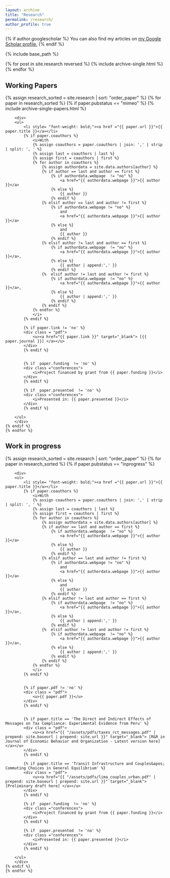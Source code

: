 ```yaml
---
layout: archive
title: "Research"
permalink: /research/
author_profile: true
---
```


{% if author.googlescholar %}
  You can also find my articles on <u><a href="{{author.googlescholar}}">my Google Scholar profile</a>.</u>
{% endif %}

{% include base_path %}

{% for post in site.research reversed %} {% include archive-single.html %} {% endfor %}

<h2> Working Papers </h2>
<div>
	{% assign research_sorted = site.research | sort: "order_paper" %}
	{% for paper in research_sorted %}
	{% if paper.pubstatus == "mimeo" %}
	{% include archive-single-papers.html %}
			
		<div>
		<ul>	
			<li style= "font-weight: bold;"><a href ="{{ paper.url }}">{{ paper.title }}</a></li>
			{% if paper.coauthors %}
				<i>With
				{% assign coauthors = paper.coauthors | join: ',' | strip | split: ', ' %}
				{% assign last = coauthors | last %}
				{% assign first = coauthors | first %}
				{% for author in coauthors %}
					{% assign authordata = site.data.authors[author] %}
					{% if author == last and author == first %}
						{% if authordata.webpage  != "no" %}
							<a href="{{ authordata.webpage }}">{{ author }}</a>
						{% else %}
							{{ author }}
						{% endif %}
					{% elsif author == last and author != first %}
						{% if authordata.webpage != "no" %}
							and
							<a href="{{ authordata.webpage }}">{{ author }}</a>
						{% else %}
							and
							{{ author }}
						{% endif %}
					{% elsif author != last and author == first %}
						{% if authordata.webpage  != "no" %}
							<a href="{{ authordata.webpage }}">{{ author }}</a>,
						{% else %}
							{{ author | append:',' }}
						{% endif %}
					{%	elsif author != last and author != first %}
						{% if authordata.webpage  != "no" %}
							<a href="{{ authordata.webpage }}">{{ author }}</a>,
						{% else %}
							{{ author | append:',' }}
						{% endif %}
					{% endif %}
				{% endfor %}
				</i>
			{% endif %}
				
			{% if paper.link != 'no' %}
			<div class = "pdf">
				<u><a href="{{ paper.link }}" target="_blank"> [{{ paper.journal }}] </a></u>
			</div>
			{% endif %}
					
			
			{% if  paper.funding  != 'no' %}
			<div class ="conferences">
				<i>Project financed by grant from {{ paper.funding }}</i>
			</div>
			{% endif %}
						
			{% if  paper.presented  != 'no' %}
			<div class ="conferences">
				<i>Presented in: {{ paper.presented }}</i>
			</div>
			{% endif %}						
					
		</ul>	
		</div>
	{% endif %}	
	{% endfor %}
</div>


<h2> Work in progress </h2>

<div>
	{% assign research_sorted = site.research | sort: "order_paper" %}
	{% for paper in research_sorted %}
	{% if paper.pubstatus == "inprogress" %}
			
		<div>
		<ul>	
			<li style= "font-weight: bold;"><a href ="{{ paper.url }}">{{ paper.title }}</a></li>
			{% if paper.coauthors %}
				<i>With
				{% assign coauthors = paper.coauthors | join: ',' | strip | split: ', ' %}
				{% assign last = coauthors | last %}
				{% assign first = coauthors | first %}
				{% for author in coauthors %}
					{% assign authordata = site.data.authors[author] %}
					{% if author == last and author == first %}
						{% if authordata.webpage  != "no" %}
							<a href="{{ authordata.webpage }}">{{ author }}</a>
						{% else %}
							{{ author }}
						{% endif %}
					{% elsif author == last and author != first %}
						{% if authordata.webpage != "no" %}
							and
							<a href="{{ authordata.webpage }}">{{ author }}</a>
						{% else %}
							and
							{{ author }}
						{% endif %}
					{% elsif author != last and author == first %}
						{% if authordata.webpage  != "no" %}
							<a href="{{ authordata.webpage }}">{{ author }}</a>,
						{% else %}
							{{ author | append:',' }}
						{% endif %}
					{%	elsif author != last and author != first %}
						{% if authordata.webpage  != "no" %}
							<a href="{{ authordata.webpage }}">{{ author }}</a>,
						{% else %}
							{{ author | append:',' }}
						{% endif %}
					{% endif %}
				{% endfor %}
				</i>
			{% endif %}
			
			
			{% if paper.pdf != 'no' %}
			<div class = "pdf">
				<u>{{ paper.pdf }}</u>
			</div>
			{% endif %}
				
				
			{% if paper.title == 'The Direct and Indirect Effects of Messages on Tax Compliance: Experimental Evidence from Peru' %}
			<div class = "pdf">
				<u><a href="{{ "/assets/pdfs/taxes_rct_messages.pdf" | prepend: site.baseurl | prepend: site.url }}" target="_blank"> [R&R in Journal of Economic Behavior and Organization - Latest version here] </a></u>
			</div>
			{% endif %}
			
			{% if paper.title == 'Transit Infrastructure and Couples&apos; Commuting Choices in General Equilibrium' %}
			<div class = "pdf">
				<u><a href="{{ "/assets/pdfs/lima_couples_urban.pdf" | prepend: site.baseurl | prepend: site.url }}" target="_blank"> [Preliminary draft here] </a></u>
			</div>
			{% endif %}
			
			{% if  paper.funding  != 'no' %}
			<div class ="conferences">
				<i>Project financed by grant from {{ paper.funding }}</i>
			</div>
			{% endif %}
			
			{% if  paper.presented  != 'no' %}
			<div class ="conferences">
				<i>Presented in: {{ paper.presented }}</i>
			</div>
			{% endif %}						
					
		</ul>	
		</div>
	{% endif %}	
	{% endfor %}
</div>
